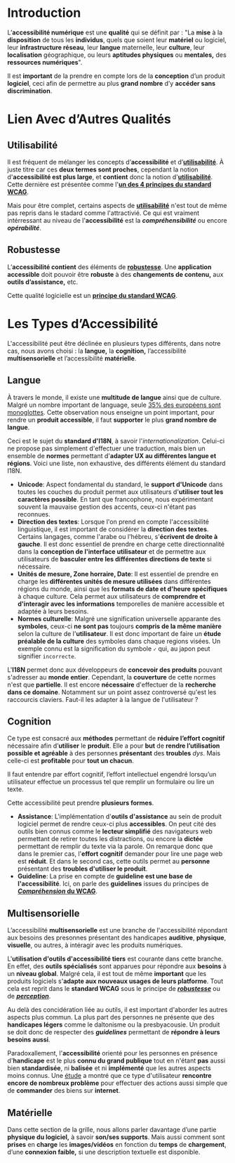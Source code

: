 # Introduction
L’**accessibilité numérique** est une **qualité** qui se définit par : "La **mise** à la **disposition** de tous les **individus**, quels que soient leur **matériel** ou logiciel, leur **infrastructure réseau**, leur **langue** maternelle, leur **culture**, leur **localisation** géographique, ou leurs **aptitudes physiques** ou **mentales,** des **ressources numériques**".

Il est **important** de la prendre en compte lors de la **conception** d’un produit **logiciel**, ceci afin de permettre au plus **grand nombre** d’y **accéder sans discrimination**.

# Lien Avec d’Autres Qualités

## Utilisabilité

Il est fréquent de mélanger les concepts d’**accessibilité** et d’**[utilisabilité](Utilisabilité)**. À juste titre car ces **deux termes sont proches**, cependant la notion d'**accessibilité est plus large**, et **contient** donc la notion d'**[utilisabilité](Utilisabilité)**. Cette dernière est présentée comme l'**[un des 4 principes du standard WCAG](WCAG#utilisable)**. 

Mais pour être complet, certains aspects de **[utilisabilité](Utilisabilité)** n'est tout de même pas repris dans le stadard comme l'attractivié. Ce qui est vraiment intérressant au niveau de l'**accessibilité** est la ***compréhensibilité*** ou encore ***opérabilité***.

## Robustesse

L’**accessibilité contient** des éléments de **[robustesse](Robustesse)**. Une **application accessible** doit pouvoir être **robuste** à des **changements de contenu,** aux **outils d’assistance,** etc. 

Cette qualité logicielle est un **[principe du standard WCAG](WCAG#robuste)**.

# Les Types d’Accessibilité
L'accessibilité peut être déclinée en plusieurs types différents, dans notre cas, nous avons choisi : la **langue,** la **cognition,** l’accessibilité **multisensorielle** et l’accessibilité **matérielle**.
## Langue
À travers le monde, il existe une **multitude de langue** ainsi que de culture. Malgré un nombre important de language, seule [35% des européens sont monoglottes](https://fr.statista.com/infographie/31245/europe-langue-maternelle/). Cette observation nous enseigne un point important, pour rendre un **produit accessible**, il faut **supporter** le plus **grand nombre de langue**.

Ceci est le sujet du **standard d'I18N**, à savoir l'*internationalization*. Celui-ci ne propose pas simplement d'effectuer une traduction, mais bien un ensemble de **normes** permettant d'**adapter UX au différentes langue et régions**. Voici une liste, non exhaustive, des différents élément du standard I18N.
* **Unicode**: Aspect fondamental du standard, le **support d'Unicode** dans toutes les couches du produit permet aux utilisateurs d'**utiliser tout les caractères possible**. En tant que francophone, nous expérimentant souvent la mauvaise gestion des accents, ceux-ci n'étant pas reconnues.
* **Direction des textes**: Lorsque l'on prend en compte l'accessibilité linguistique, il est important de considérer la **direction des textes**. Certains langages, comme l'arabe ou l'hébreu, s'**écrivent de droite à gauche**. Il est donc essentiel de prendre en charge cette directionnalité dans la **conception de l'interface utilisateur** et de permettre aux utilisateurs de **basculer entre les différentes directions de texte** si nécessaire.
* **Unités de mesure, Zone horraire, Date**: Il est essentiel de prendre en charge les **différentes unités de mesure utilisées** dans différentes régions du monde, ainsi que les **formats de date et d'heure spécifiques** à chaque culture. Cela permet aux utilisateurs de **comprendre et d'interagir avec les informations** temporelles de manière accessible et adaptée à leurs besoins. 
* **Normes culturelle**: Malgré une signification universelle apparante des **symboles**, ceux-ci **ne sont pas** toujours **compris de la même manière** selon la culture de l'**utilisateur**. Il est donc important de faire un **étude préalable de la culture** des symboles dans chaque regions visées. Un exemple connu est la signification du symbole `✓` qui, au japon peut signifier `incorrecte`.

L'**I18N** permet donc aux développeurs de **concevoir des produits** pouvant s'adresser au **monde entier**. Cependant, la **couverture** de cette normes n'est que **partielle**. Il est encore **nécessaire** d'effectuer de la **recherche dans ce domaine**. Notamment sur un point assez controversé qu'est les raccourcis claviers. Faut-il les adapter à la langue de l'utilisateur ?

## Cognition
Ce type est consacré aux **méthodes** permettant de **réduire l’effort cognitif** nécessaire afin d’**utiliser** le **produit**. Elle a pour **but** de **rendre l’utilisation possible et agréable** à des personnes **présentant** des **troubles** *dys*. Mais celle-ci est **profitable** pour **tout un chacun**. 

Il faut entendre par effort cognitif, l’effort intellectuel engendré lorsqu’un utilisateur effectue un processus tel que remplir un formulaire ou lire un texte.

Cette accessibilité peut prendre **plusieurs formes**.
- **Assistance**: L'implémentation d'**outils d'assistance** au sein de produit logiciel permet de rendre ceux-ci plus **accessibles**. On peut cité des outils bien connus comme le **lecteur simplifié** des navigateurs web permettant de retirer toutes les distractions, ou encore la **dictée** permettant de remplir du texte via la parole. On remarque donc que dans le premier cas, l'**effort cognitif** demander pour lire une page web est **réduit**. Et dans le second cas, cette outils permet au **personne** présentant des **troubles d'utiliser le produit**.
- **Guideline**: La prise en compte de **guideline est une base de l'accessibilité**. Ici, on parle des **guidelines** issues du principes de **[*Compréhension* du WCAG](WCAG#compréhensible)**. 

## Multisensorielle
L’accessibilité **multisensorielle** est une branche de l'accessibilité répondant aux besoins des presonnes présentant des handicapes **auditive**, **physique**, **visuelle**, ou autres, à intéragir avec les produits numériques.

L'**utilisation d'outils d'accessibilité tiers** est courante dans cette branche. En effet, des **outils spécialisés** sont apparues pour répondre aux **besoins** à un **niveau global**. Malgré cela, il est tout de même **important** que les produits logiciels s'**adapte aux nouveaux usages de leurs platforme**. Tout cela est reprit dans le **standard WCAG** sous le principe de ***[robustesse](WCAG#robuste)*** ou de ***[perception](WCAG#perceptible)***.

Au delà des concidération liée au outils, il est important d'aborder les autres aspects plus commun. La plus part des personnes ne présente que des **handicapes légers** comme le daltonisme ou la presbyacousie. Un produit se doit donc de respecter des ***guidelines*** permettant de **répondre à leurs besoins aussi**.

Paradoxallement, l'**accessibilité** orienté pour les personnes en présence d'**handicape** est le plus **connu du grand publique** tout en n'étant **pas** aussi bien **standardisée**, ni **balisée** et ni **implémenté** que les autres aspects moins connus. Une [étude](https://makeitfable.com/insights/insights-the-state-of-online-shopping-for-people-with-disabilities/) a montré que ce type d'utilisateur **rencontre encore de nombreux problème** pour effectuer des actions aussi simple que de **commander** des biens sur **internet**.

## Matérielle
Dans cette section de la grille, nous allons parler davantage d’une partie **physique du logiciel,** à savoir **son/ses supports**. Mais aussi comment sont **prises** en **charge** les **images/vidéos** en fonction du **temps** de **chargement**, d’une **connexion faible,** si une description textuelle est disponible.